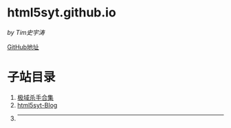 # html5syt.github.io
*by Tim史宇涛*

[GitHub地址](https://github.com/html5syt)

# 子站目录
  1. [极域杀手合集](https://html5syt.github.io/kill-mythware)
  2. [html5syt-Blog](http://html5syt.oggx.cn)
  3. ---
